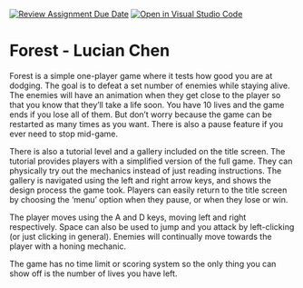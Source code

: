 [![Review Assignment Due Date](https://classroom.github.com/assets/deadline-readme-button-24ddc0f5d75046c5622901739e7c5dd533143b0c8e959d652212380cedb1ea36.svg)](https://classroom.github.com/a/eALKwJKC)
[![Open in Visual Studio Code](https://classroom.github.com/assets/open-in-vscode-718a45dd9cf7e7f842a935f5ebbe5719a5e09af4491e668f4dbf3b35d5cca122.svg)](https://classroom.github.com/online_ide?assignment_repo_id=13277715&assignment_repo_type=AssignmentRepo)
# Forest - Lucian Chen

Forest is a simple one-player game where it tests how good you are at dodging. The goal is to defeat a set number of enemies while staying alive. The enemies will have an animation when they get close to the player so that you know that they’ll take a life soon. You have 10 lives and the game ends if you lose all of them. But don’t worry because the game can be restarted as many times as you want. There is also a pause feature if you ever need to stop mid-game.

There is also a tutorial level and a gallery included on the title screen. The tutorial provides players with a simplified version of the full game. They can physically try out the mechanics instead of just reading instructions. The gallery is navigated using the left and right arrow keys, and shows the design process the game took. Players can easily return to the title screen by choosing the ‘menu’ option when they pause, or when they lose or win. 

The player moves using the A and D keys, moving left and right respectively. Space can also be used to jump and you attack by left-clicking (or just clicking in general). Enemies will continually move towards the player with a honing mechanic. 

The game has no time limit or scoring system so the only thing you can show off is the number of lives you have left. 